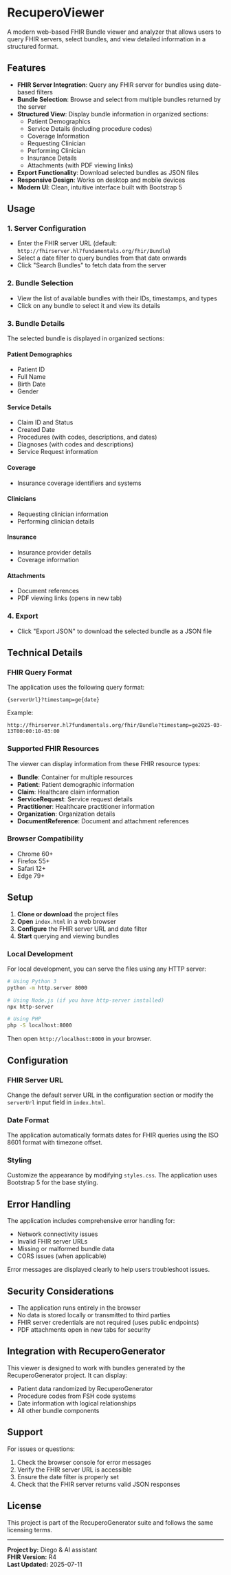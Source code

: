 # RecuperoViewer

A modern web-based FHIR Bundle viewer and analyzer that allows users to query FHIR servers, select bundles, and view detailed information in a structured format.

## Features

- **FHIR Server Integration**: Query any FHIR server for bundles using date-based filters
- **Bundle Selection**: Browse and select from multiple bundles returned by the server
- **Structured View**: Display bundle information in organized sections:
  - Patient Demographics
  - Service Details (including procedure codes)
  - Coverage Information
  - Requesting Clinician
  - Performing Clinician
  - Insurance Details
  - Attachments (with PDF viewing links)
- **Export Functionality**: Download selected bundles as JSON files
- **Responsive Design**: Works on desktop and mobile devices
- **Modern UI**: Clean, intuitive interface built with Bootstrap 5

## Usage

### 1. Server Configuration
- Enter the FHIR server URL (default: `http://fhirserver.hl7fundamentals.org/fhir/Bundle`)
- Select a date filter to query bundles from that date onwards
- Click "Search Bundles" to fetch data from the server

### 2. Bundle Selection
- View the list of available bundles with their IDs, timestamps, and types
- Click on any bundle to select it and view its details

### 3. Bundle Details
The selected bundle is displayed in organized sections:

#### Patient Demographics
- Patient ID
- Full Name
- Birth Date
- Gender

#### Service Details
- Claim ID and Status
- Created Date
- Procedures (with codes, descriptions, and dates)
- Diagnoses (with codes and descriptions)
- Service Request information

#### Coverage
- Insurance coverage identifiers and systems

#### Clinicians
- Requesting clinician information
- Performing clinician details

#### Insurance
- Insurance provider details
- Coverage information

#### Attachments
- Document references
- PDF viewing links (opens in new tab)

### 4. Export
- Click "Export JSON" to download the selected bundle as a JSON file

## Technical Details

### FHIR Query Format
The application uses the following query format:
```
{serverUrl}?timestamp=ge{date}
```

Example:
```
http://fhirserver.hl7fundamentals.org/fhir/Bundle?timestamp=ge2025-03-13T00:00:10-03:00
```

### Supported FHIR Resources
The viewer can display information from these FHIR resource types:
- **Bundle**: Container for multiple resources
- **Patient**: Patient demographic information
- **Claim**: Healthcare claim information
- **ServiceRequest**: Service request details
- **Practitioner**: Healthcare practitioner information
- **Organization**: Organization details
- **DocumentReference**: Document and attachment references

### Browser Compatibility
- Chrome 60+
- Firefox 55+
- Safari 12+
- Edge 79+

## Setup

1. **Clone or download** the project files
2. **Open** `index.html` in a web browser
3. **Configure** the FHIR server URL and date filter
4. **Start** querying and viewing bundles

### Local Development
For local development, you can serve the files using any HTTP server:

```bash
# Using Python 3
python -m http.server 8000

# Using Node.js (if you have http-server installed)
npx http-server

# Using PHP
php -S localhost:8000
```

Then open `http://localhost:8000` in your browser.

## Configuration

### FHIR Server URL
Change the default server URL in the configuration section or modify the `serverUrl` input field in `index.html`.

### Date Format
The application automatically formats dates for FHIR queries using the ISO 8601 format with timezone offset.

### Styling
Customize the appearance by modifying `styles.css`. The application uses Bootstrap 5 for the base styling.

## Error Handling

The application includes comprehensive error handling for:
- Network connectivity issues
- Invalid FHIR server URLs
- Missing or malformed bundle data
- CORS issues (when applicable)

Error messages are displayed clearly to help users troubleshoot issues.

## Security Considerations

- The application runs entirely in the browser
- No data is stored locally or transmitted to third parties
- FHIR server credentials are not required (uses public endpoints)
- PDF attachments open in new tabs for security

## Integration with RecuperoGenerator

This viewer is designed to work with bundles generated by the RecuperoGenerator project. It can display:
- Patient data randomized by RecuperoGenerator
- Procedure codes from FSH code systems
- Date information with logical relationships
- All other bundle components

## Support

For issues or questions:
1. Check the browser console for error messages
2. Verify the FHIR server URL is accessible
3. Ensure the date filter is properly set
4. Check that the FHIR server returns valid JSON responses

## License

This project is part of the RecuperoGenerator suite and follows the same licensing terms.

---

**Project by:** Diego & AI assistant  
**FHIR Version:** R4  
**Last Updated:** 2025-07-11 